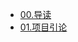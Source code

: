 <!-- docs/_sidebar.md -->

* [00.导读](./pmbok6/00.导读.md "导读")
* [01.项目引论](./pmbok6/01.项目引论.md "项目引论")